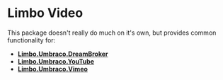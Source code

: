 # Limbo Video

This package doesn't really do much on it's own, but provides common functionality for:

- [**Limbo.Umbraco.DreamBroker**](https://github.com/limbo-works/Limbo.Umbraco.DreamBroker)
- [**Limbo.Umbraco.YouTube**](https://github.com/limbo-works/Limbo.Umbraco.YouTube)
- [**Limbo.Umbraco.Vimeo**](https://github.com/limbo-works/Limbo.Umbraco.Vimeo)

